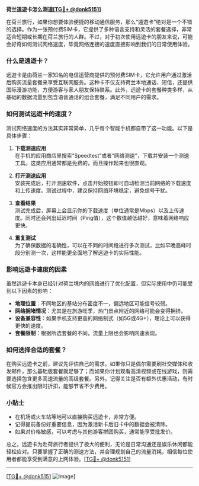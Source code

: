 **荷兰遠遊卡怎么测速[[TG💪+ @donk5151](https://t.me/s/donk5151)]**

在荷兰旅行，如果你想要体验便捷的移动通信服务，那么“遠遊卡”绝对是一个不错的选择。作为一张预付费SIM卡，它提供了多种语言支持和灵活的套餐选择，非常适合短期或长期在荷兰旅行的人群。不过，对于初次使用远遊卡的朋友来说，可能会好奇如何测试网络速度，毕竟网络连接的速度直接影响到我们的日常使用体验。

### 什么是遠遊卡？

远遊卡是由荷兰一家知名的电信运营商提供的预付费SIM卡，它允许用户通过激活后购买流量套餐来享受互联网服务。这种卡不仅支持荷兰本地通话、短信，还提供国际漫游功能，方便游客与家人朋友保持联系。此外，远遊卡的套餐种类多样，从基础的数据流量到包含语音通话的组合套餐，满足不同用户的需求。

### 如何测试远遊卡的速度？

测试网络速度的方法其实非常简单，几乎每个智能手机都自带了这一功能。以下是具体步骤：

1. **下载测速应用**  
   在手机的应用商店里搜索“Speedtest”或者“网络测速”，下载并安装一个测速工具。这类应用通常都是免费的，而且操作起来也很直观。

2. **打开测速应用**  
   安装完成后，打开测速软件，点击开始按钮即可自动检测当前网络的下载速度和上传速度。测试过程中，建议保持网络环境稳定，避免信号干扰。

3. **查看结果**  
   测试完成后，屏幕上会显示你的下载速度（单位通常是Mbps）以及上传速度。同时还会列出延迟时间（Ping值），这个数值越低越好，意味着网络响应更快。

4. **重复测试**  
   为了确保数据的准确性，可以在不同的时间段进行多次测试，比如早晚高峰时段分别测一次，这样能更全面地了解远遊卡的实际性能。

### 影响远遊卡速度的因素

虽然远遊卡本身已经针对荷兰境内的网络进行了优化配置，但实际使用中仍可能受到以下因素的影响：

- **地理位置**：不同地区的基站分布密度不一，偏远地区可能信号较弱。
- **网络拥堵情况**：尤其是在旅游旺季，热门景点附近的网络可能会变得拥挤。
- **设备兼容性**：如果手机支持更高的网络制式（如5G或4G+），理论上可以获得更快的速度。
- **套餐限制**：根据所选套餐的不同，流量上限也会影响网速表现。

### 如何选择合适的套餐？

在购买远遊卡之前，建议先评估自己的需求。如果你只是偶尔需要刷社交媒体和收发邮件，那么基础版套餐就足够了；而如果你计划观看高清视频或在线游戏，则需要选择包含更多高速流量的高级套餐。另外，记得关注是否有额外优惠活动，有时候官方会推出限时折扣，能够节省不少费用。

### 小贴士

- 在机场或火车站等地可以直接购买远遊卡，非常方便。
- 记得提前备份好重要信息，因为激活新卡后旧卡中的数据会被清除。
- 如果对价格敏感，可以考虑与其他游客拼团购买，通常能享受批发价。

总之，远遊卡为赴荷旅行者提供了极大的便利，无论是日常沟通还是娱乐休闲都能轻松应对。只要掌握了正确的测速方法，并合理规划自己的流量消耗，相信每位使用者都能享受到满意的上网体验。[[TG💪+ @donk5151](https://t.me/s/donk5151)]

---

[[TG💪+ @donk5151](https://t.me/s/donk5151) ![Image](https://i.postimg.cc/rwNCRYN7/Snipaste-2025-04-30-17-27-05.png)]